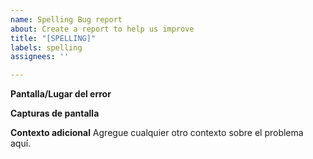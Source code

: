 ```yaml
---
name: Spelling Bug report
about: Create a report to help us improve
title: "[SPELLING]"
labels: spelling
assignees: ''

---
```


**Pantalla/Lugar del error**


**Capturas de pantalla**


**Contexto adicional**
Agregue cualquier otro contexto sobre el problema aquí.
